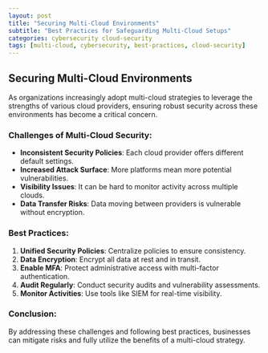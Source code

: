```yaml
---
layout: post
title: "Securing Multi-Cloud Environments"
subtitle: "Best Practices for Safeguarding Multi-Cloud Setups"
categories: cybersecurity cloud-security
tags: [multi-cloud, cybersecurity, best-practices, cloud-security]
---
```


## Securing Multi-Cloud Environments

As organizations increasingly adopt multi-cloud strategies to leverage the strengths of various cloud providers, ensuring robust security across these environments has become a critical concern. 

### Challenges of Multi-Cloud Security:
- **Inconsistent Security Policies**: Each cloud provider offers different default settings.
- **Increased Attack Surface**: More platforms mean more potential vulnerabilities.
- **Visibility Issues**: It can be hard to monitor activity across multiple clouds.
- **Data Transfer Risks**: Data moving between providers is vulnerable without encryption.

### Best Practices:
1. **Unified Security Policies**: Centralize policies to ensure consistency.
2. **Data Encryption**: Encrypt all data at rest and in transit.
3. **Enable MFA**: Protect administrative access with multi-factor authentication.
4. **Audit Regularly**: Conduct security audits and vulnerability assessments.
5. **Monitor Activities**: Use tools like SIEM for real-time visibility.

### Conclusion:
By addressing these challenges and following best practices, businesses can mitigate risks and fully utilize the benefits of a multi-cloud strategy.



